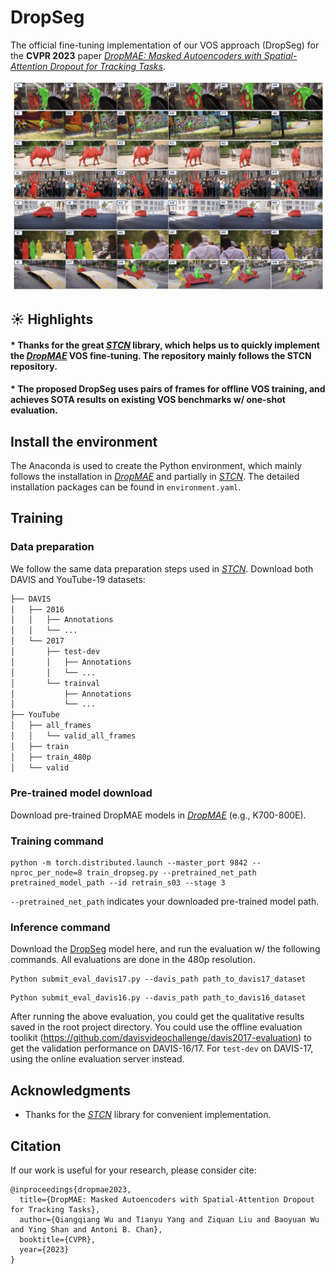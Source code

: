 # DropSeg
The official fine-tuning implementation of our VOS approach (DropSeg) for the **CVPR 2023** paper [_DropMAE: Masked Autoencoders with Spatial-Attention Dropout for Tracking Tasks_](https://arxiv.org/pdf/2304.00571.pdf).
<p align="left">
  <img src="https://github.com/jimmy-dq/DropSeg/blob/main/figs/qualitative.png" width="960">
</p>


## :sunny: Highlights

#### * Thanks for the great [_STCN_](https://github.com/hkchengrex/STCN) library, which helps us to quickly implement the [_DropMAE_](https://github.com/jimmy-dq/DropMAE) VOS fine-tuning. The repository mainly follows the STCN repository.

#### * The proposed DropSeg uses pairs of frames for offline VOS training, and achieves SOTA results on existing VOS benchmarks w/ one-shot evaluation.

## Install the environment
The Anaconda is used to create the Python environment, which mainly follows the installation in [_DropMAE_](https://github.com/jimmy-dq/DropMAE) and partially in [_STCN_](https://github.com/hkchengrex/STCN). The detailed installation packages can be found in `environment.yaml`.

## Training

### Data preparation
We follow the same data preparation steps used in [_STCN_](https://github.com/hkchengrex/STCN). Download both DAVIS and YouTube-19 datasets:
```bash
├── DAVIS
│   ├── 2016
│   │   ├── Annotations
│   │   └── ...
│   └── 2017
│       ├── test-dev
│       │   ├── Annotations
│       │   └── ...
│       └── trainval
│           ├── Annotations
│           └── ...
├── YouTube
│   ├── all_frames
│   │   └── valid_all_frames
│   ├── train
│   ├── train_480p
│   └── valid
```
### Pre-trained model download
Download pre-trained DropMAE models in [_DropMAE_](https://github.com/jimmy-dq/DropMAE) (e.g., K700-800E).

### Training command
```
python -m torch.distributed.launch --master_port 9842 --nproc_per_node=8 train_dropseg.py --pretrained_net_path pretrained_model_path --id retrain_s03 --stage 3
```
`--pretrained_net_path` indicates your downloaded pre-trained model path. 

### Inference command
Download the [DropSeg](https://drive.google.com/file/d/167aMTSQrgX3NFimRAnY5LjB7apRuSP8P/view?usp=sharing) model here, and run the evaluation w/ the following commands. All evaluations are done in the 480p resolution.
```
Python submit_eval_davis17.py --davis_path path_to_davis17_dataset
```
```
Python submit_eval_davis16.py --davis_path path_to_davis16_dataset
```
After running the above evaluation, you could get the qualitative results saved in the root project directory. You could use the offline evaluation toolikit (https://github.com/davisvideochallenge/davis2017-evaluation) to get the validation performance on DAVIS-16/17. For `test-dev` on DAVIS-17, using the online evaluation server instead.



## Acknowledgments
* Thanks for the [_STCN_](https://github.com/hkchengrex/STCN) library for convenient implementation.


## Citation
If our work is useful for your research, please consider cite:

```
@inproceedings{dropmae2023,
  title={DropMAE: Masked Autoencoders with Spatial-Attention Dropout for Tracking Tasks},
  author={Qiangqiang Wu and Tianyu Yang and Ziquan Liu and Baoyuan Wu and Ying Shan and Antoni B. Chan},
  booktitle={CVPR},
  year={2023}
}
```

